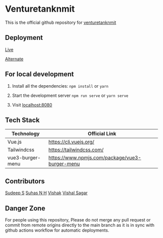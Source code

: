 
# Venturetanknmit

This is the official github repository for [venturetanknmit](https://venturetanknmit.com)


## Deployment
[Live](https://venturetanknmit.com) 

[Alternate](https://v-tank.web.app)
## For local development

1. Install all the dependencies:  `npm install` or `yarn`

2. Start the development server `npm run serve` or `yarn serve`

3. Visit [localhost:8080](http://localhost:8080)

## Tech Stack

| Technology             | Official Link                                                                |
| ----------------- | ------------------------------------------------------------------ |
| Vue.js | https://cli.vuejs.org/ |
| Tailwindcss | https://tailwindcss.com/ |
| vue3-burger-menu | https://www.npmjs.com/package/vue3-burger-menu |

## Contributors

[Sudeep S](https://github.com/Sudeep2k2)
[Suhas N H](https://github.com/suhas991)
[Vishak](https://github.com/vishakrao)
[Vishal Sagar](https://github.com/Vishalsagar26)

## Danger Zone

For people using this repository,
Please do not merge any pull request or commit from remote origins directly to the main branch as it is in sync with github actions workflow for automatic deployments.
